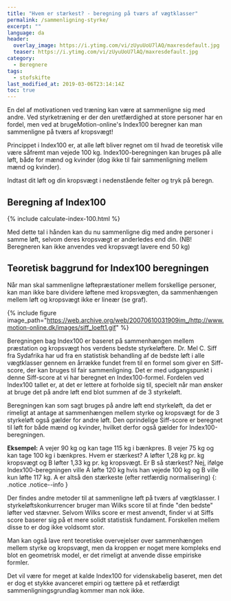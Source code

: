 ```yaml
---
title: "Hvem er stærkest? - beregning på tværs af vægtklasser"
permalink: /sammenligning-styrke/
excerpt: ""
language: da
header:
  overlay_image: https://i.ytimg.com/vi/zUyuUoU7lAQ/maxresdefault.jpg
  teaser: https://i.ytimg.com/vi/zUyuUoU7lAQ/maxresdefault.jpg
category:
  - Beregnere
tags:
  - stofskifte
last_modified_at: 2019-03-06T23:14:14Z
toc: true
---
```


En del af motivationen ved træning kan være at sammenligne sig med andre. Ved styrketræning er der den uretfærdighed at store personer har en fordel, men ved at brugeMotion-online's Index100 beregner kan man sammenligne på tværs af kropsvægt!

Princippet i Index100 er, at alle løft bliver regnet om til hvad de teoretisk ville være såfremt man vejede 100 kg. Index100-beregningen kan bruges på alle løft, både for mænd og kvinder (dog ikke til fair sammenligning mellem mænd og kvinder).

Indtast dit løft og din kropsvægt i nedenstående felter og tryk på beregn.

## Beregning af Index100

{% include calculate-index-100.html %}

Med dette tal i hånden kan du nu sammenligne dig med andre personer i samme løft, selvom deres kropsvægt er anderledes end din. (NB! Beregneren kan ikke anvendes ved kropsvægt lavere end 50 kg)

## Teoretisk baggrund for Index100 beregningen

Når man skal sammenligne løftepræstationer mellem forskellige personer, kan man ikke bare dividere løftene med kropsvægten, da sammenhængen mellem løft og kropsvægt ikke er lineær (se graf).

{% include figure image_path="https://web.archive.org/web/20070610031909im_/http://www.motion-online.dk/images/siff_loeft1.gif" %}

Beregningen bag Index100 er baseret på sammenhængen mellem præstation og kropsvægt hos verdens bedste styrkeløftere. Dr. Mel C. Siff fra Sydafrika har ud fra en statistisk behandling af de bedste løft i alle vægtklasser gennem en årrække fundet frem til en formel som giver en Siff-score, der kan bruges til fair sammenligning. Det er med udgangspunkt i denne Siff-score at vi har beregnet en Index100-formel. Fordelen ved Index100 tallet er, at det er lettere at forholde sig til, specielt når man ønsker at bruge det på andre løft end blot summen af de 3 styrkeløft.

Beregningen kan som sagt bruges på andre løft end styrkeløft, da det er rimeligt at antage at sammenhængen mellem styrke og kropsvægt for de 3 styrkeløft også gælder for andre løft. Den oprindelige Siff-score er beregnet til løft for både mænd og kvinder, hvilket derfor også gælder for Index100-beregningen.

**Eksempel:** A vejer 90 kg og kan tage 115 kg i bænkpres. B vejer 75 kg og kan tage 100 kg i bænkpres. Hvem er stærkest? A løfter 1,28 kg pr. kg kropsvægt og B løfter 1,33 kg pr. kg kropsvægt. Er B så stærkest? Nej, ifølge Index100-beregningen ville A løfte 120 kg hvis han vejede 100 kg og B ville kun løfte 117 kg. A er altså den stærkeste (efter retfærdig normalisering)
{: .notice .notice--info }

Der findes andre metoder til at sammenligne løft på tværs af vægtklasser. I styrkeløftskonkurrencer bruger man Wilks score til at finde "den bedste" løfter ved stævner. Selvom Wilks score er mest anvendt, finder vi at Siffs score baserer sig på et mere solidt statistisk fundament. Forskellen mellem disse to er dog ikke voldsomt stor.

Man kan også lave rent teoretiske overvejelser over sammenhængen mellem styrke og kropsvægt, men da kroppen er noget mere kompleks end blot en geometrisk model, er det rimeligt at anvende disse empiriske formler.

Det vil være for meget at kalde Index100 for videnskabelig baseret, men det er dog et stykke avanceret empiri og tættere på et retfærdigt sammenligningsgrundlag kommer man nok ikke.
